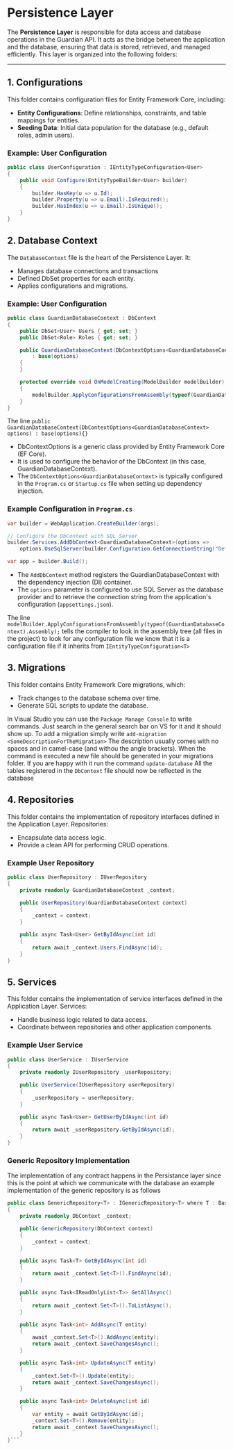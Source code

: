 # Persistence Layer

The **Persistence Layer** is responsible for data access and database operations in the Guardian API. It acts as the bridge between the application and the database, ensuring that data is stored, retrieved, and managed efficiently. This layer is organized into the following folders:

---

## 1. **Configurations**
This folder contains configuration files for Entity Framework Core, including:
- **Entity Configurations**: Define relationships, constraints, and table mappings for entities.
- **Seeding Data**: Initial data population for the database (e.g., default roles, admin users).

### Example: User Configuration
```csharp
public class UserConfiguration : IEntityTypeConfiguration<User>
{
    public void Configure(EntityTypeBuilder<User> builder)
    {
        builder.HasKey(u => u.Id);
        builder.Property(u => u.Email).IsRequired();
        builder.HasIndex(u => u.Email).IsUnique();
    }
}
```

## 2. **Database Context**

The `DatabaseContext` file is the heart of the Persistence Layer. It:
- Manages database connections and transactions
- Defined DbSet<T> properties for each entity.
- Applies configurations and migrations.

### Example: User Configuration

```csharp
public class GuardianDatabaseContext : DbContext
{
    public DbSet<User> Users { get; set; }
    public DbSet<Role> Roles { get; set; }

    public GuardianDatabaseContext(DbContextOptions<GuardianDatabaseContext> options)
        : base(options)
    {
    }

    protected override void OnModelCreating(ModelBuilder modelBuilder)
    {
        modelBuilder.ApplyConfigurationsFromAssembly(typeof(GuardianDatabaseContext).Assembly);
    }
}
```

The line `public GuardianDatabaseContext(DbContextOptions<GuardianDatabaseContext> options) : base(options){}`
- DbContextOptions<TContext> is a generic class provided by Entity Framework Core (EF Core).
- It is used to configure the behavior of the DbContext (in this case, GuardianDatabaseContext).
- The `DbContextOptions<GuardianDatabaseContext>` is typically configured in the `Program.cs` or `Startup.cs` file when setting up dependency injection.

### Example Configuration in `Program.cs`
```csharp
var builder = WebApplication.CreateBuilder(args);

// Configure the DbContext with SQL Server
builder.Services.AddDbContext<GuardianDatabaseContext>(options =>
    options.UseSqlServer(builder.Configuration.GetConnectionString("DefaultConnection")));

var app = builder.Build();
```

- The `AddDbContext` method registers the GuardianDatabaseContext with the dependency injection (DI) container.
- The `options` parameter is configured to use SQL Server as the database provider and to retrieve the connection string from the application's configuration (`appsettings.json`).

The line `modelBuilder.ApplyConfigurationsFromAssembly(typeof(GuardianDatabaseContext).Assembly);` tells the compiler to look in the assembly tree (all files in the project) to look for any configuration file
we know that it is a configuration file if it inherits from `IEntityTypeConfiguration<T>`

## 3. **Migrations**
This folder contains Entity Framework Core migrations, which:
- Track changes to the database schema over time.
- Generate SQL scripts to update the database.

In Visual Studio you can use the `Package Manage Console` to write commands.
Just search in the general search bar on VS for it and it should show up.
To add a migration simply write
`add-migration <SomeDescriptionForTheMigration>`
The description usually comes with no spaces and in camel-case (and withou the angle brackets).
When the command is executed a new file should be generated in your migrations folder.
If you are happy with it run the command 
`update-database`
All the tables registered in the `DbContext` file should now be reflected in the database 

## 4. **Repositories**
This folder contains the implementation of repository interfaces defined in the Application Layer. Repositories:
- Encapsulate data access logic.
- Provide a clean API for performing CRUD operations.

### Example User Repository
```csharp
public class UserRepository : IUserRepository
{
    private readonly GuardianDatabaseContext _context;

    public UserRepository(GuardianDatabaseContext context)
    {
        _context = context;
    }

    public async Task<User> GetByIdAsync(int id)
    {
        return await _context.Users.FindAsync(id);
    }
}
```

## 5. **Services**
This folder contains the implementation of service interfaces defined in the Application Layer. Services:
- Handle business logic related to data access.
- Coordinate between repositories and other application components.

### Example User Service
```csharp
public class UserService : IUserService
{
    private readonly IUserRepository _userRepository;

    public UserService(IUserRepository userRepository)
    {
        _userRepository = userRepository;
    }

    public async Task<User> GetUserByIdAsync(int id)
    {
        return await _userRepository.GetByIdAsync(id);
    }
}
```

### **Generic Repository Implementation**

The implementation of any contract happens in the Persistance layer since this is the point at which we communicate with the database
an example implementation of the generic repository is as follows

```csharp
public class GenericRepository<T> : IGenericRepository<T> where T : BaseEntity
{
    private readonly DbContext _context;

    public GenericRepository(DbContext context)
    {
        _context = context;
    }

    public async Task<T> GetByIdAsync(int id)
    {
        return await _context.Set<T>().FindAsync(id);
    }

    public async Task<IReadOnlyList<T>> GetAllAsync()
    {
        return await _context.Set<T>().ToListAsync();
    }

    public async Task<int> AddAsync(T entity)
    {
        await _context.Set<T>().AddAsync(entity);
        return await _context.SaveChangesAsync();
    }

    public async Task<int> UpdateAsync(T entity)
    {
        _context.Set<T>().Update(entity);
        return await _context.SaveChangesAsync();
    }

    public async Task<int> DeleteAsync(int id)
    {
        var entity = await GetByIdAsync(id);
        _context.Set<T>().Remove(entity);
        return await _context.SaveChangesAsync();
    }
}```